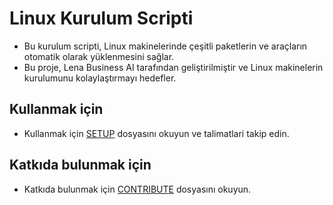 # Linux Kurulum Scripti

- Bu kurulum scripti, Linux makinelerinde çeşitli paketlerin ve araçların otomatik olarak yüklenmesini sağlar. 
- Bu proje, Lena Business AI tarafından geliştirilmiştir ve Linux makinelerin kurulumunu kolaylaştırmayı hedefler. 

## Kullanmak için
- Kullanmak için [SETUP](SETUP.md) dosyasını okuyun ve talimatlari takip edin.

## Katkıda bulunmak için
- Katkıda bulunmak için [CONTRIBUTE](CONTRIBUTE.md) dosyasını okuyun.
